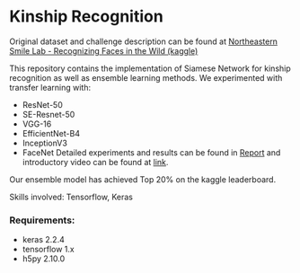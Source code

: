 # Kinship Recognition

Original dataset and challenge description can be found at [Northeastern Smile Lab - Recognizing Faces in the Wild (kaggle)](https://www.kaggle.com/competitions/recognizing-faces-in-the-wild/submissions)

This repository contains the implementation of Siamese Network for kinship recognition as well as ensemble learning methods. We experimented with transfer learning with: 
- ResNet-50
- SE-Resnet-50
- VGG-16
- EfficientNet-B4
- InceptionV3
- FaceNet
Detailed experiments and results can be found in [Report](group28_report.docx) and introductory video can be found at [link](https://youtu.be/3aczG7i0ycI).

Our ensemble model has achieved Top 20% on the kaggle leaderboard. 

Skills involved: Tensorflow, Keras

### Requirements:
- keras 2.2.4
- tensorflow 1.x
- h5py 2.10.0
